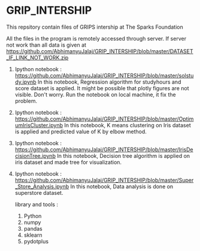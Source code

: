 # GRIP_INTERSHIP
This repsitory contain files of GRIPS intership at The Sparks Foundation


All the files in the program is remotely accessed through server.
If server not work than all data is given at https://github.com/AbhimanyuJalaj/GRIP_INTERSHIP/blob/master/DATASET_IF_LINK_NOT_WORK.zip

1) Ipython notebook : https://github.com/AbhimanyuJalaj/GRIP_INTERSHIP/blob/master/solstudy.ipynb
   In this notebook, Regression algorithm for studyhours and score dataset is applied. 
   It might be possible that plotly figures are not visible. Don't worry. Run the notebook on local machine, it fix the problem.
   
2) Ipython notebook : https://github.com/AbhimanyuJalaj/GRIP_INTERSHIP/blob/master/OptimumIrisCluster.ipynb
   In this notebook, K means clustering on Iris dataset is applied and predicted value of K by elbow method.

3) Ipython notebook : https://github.com/AbhimanyuJalaj/GRIP_INTERSHIP/blob/master/IrisDecisionTree.ipynb
   In this notebook, Decision tree algorithm is applied on iris dataset and made tree for visualization. 
   
4) Ipython notebook : https://github.com/AbhimanyuJalaj/GRIP_INTERSHIP/blob/master/Super_Store_Analysis.ipynb
   In this notebook, Data analysis is done on superstore dataset.
   
   library and tools :
      1) Python
      2) numpy 
      3) pandas
      4) sklearn
      5) pydotplus
   
